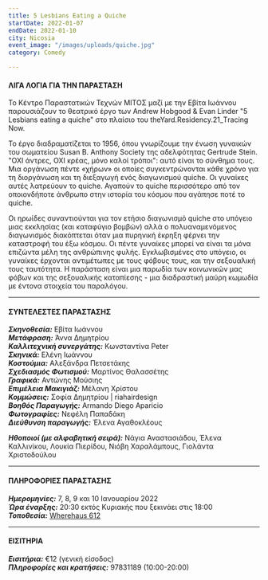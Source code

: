 ```yaml
---
title: 5 Lesbians Eating a Quiche
startDate: 2022-01-07
endDate: 2022-01-10
city: Nicosia
event_image: "/images/uploads/quiche.jpg"
category: Comedy

---
```

#### ΛΙΓΑ ΛΟΓΙΑ ΓΙΑ ΤΗΝ ΠΑΡΑΣΤΑΣΗ

Το Κέντρο Παραστατικών Τεχνών ΜΙΤΟΣ μαζί με την Εβίτα Ιωάννου παρουσιάζουν το θεατρικό έργο των Andrew Hobgood & Evan Linder "5 Lesbians eating a quiche" στο πλαίσιο του theYard.Residency.21_Τracing Now.

Το έργο διαδραματίζεται το 1956, όπου γνωρίζουμε την ένωση γυναικών του σωματείου Susan B. Anthony Society της αδελφότητας Gertrude Stein. "ΟΧΙ άντρες, ΟΧΙ κρέας, μόνο καλοί τρόποι": αυτό είναι το σύνθημα τους. Μια οργάνωση πέντε «χήρων» οι οποίες συγκεντρώνονται κάθε χρόνο για τη διοργάνωση και τη διεξαγωγή ενός διαγωνισμού quiche. Οι γυναίκες αυτές λατρεύουν το quiche. Αγαπούν το quiche περισσότερο από τον οποιονδήποτε άνθρωπο στην ιστορία του κόσμου που αγάπησε ποτέ το quiche.

Οι ηρωίδες συναντιούνται για τον ετήσιο διαγωνισμό quiche στο υπόγειο μιας εκκλησίας (και καταφύγιο βομβών) αλλά ο πολυαναμενόμενος διαγωνισμός διακόπτεται όταν μια πυρηνική έκρηξη φέρνει την καταστροφή του έξω κόσμου. Οι πέντε γυναίκες μπορεί να είναι τα μόνα επιζώντα μέλη της ανθρώπινης φυλής. Εγκλωβισμένες στο υπόγειο, οι γυναίκες έρχονται αντιμέτωπες με τους φόβους τους, και την σεξουαλική τους ταυτότητα. Η παράσταση είναι μια παρωδία των κοινωνικών μας φόβων και της σεξουαλικής καταπίεσης - μια διαδραστική μαύρη κωμωδία με έντονα στοιχεία του παραλόγου.

***

#### ΣΥΝΤΕΛΕΣΤΕΣ ΠΑΡΑΣΤΑΣΗΣ

**_Σκηνοθεσία:_** Εβίτα Ιωάννου  
**_Μετάφραση:_** Άννα Δημητρίου  
**_Καλλιτεχνική συνεργάτης:_** Κωνσταντίνα Peter  
**_Σκηνικά:_** Ελένη Ιωάννου  
**_Κοστούμια:_** Αλεξάνδρα Πετσετάκης  
**_Σχεδιασμός Φωτισμού:_** Μαρτίνος Θαλασσέτης  
**_Γραφικά:_** Αντώνης Μούσιης  
**_Επιμέλεια Μακιγιάζ:_** Μέλανη Χρίστου  
**_Κομμώσεις:_** Σοφία Δημητρίου | riahairdesign  
**_Βοηθός Παραγωγής:_** Armando Diego Aparicio  
**_Φωτογραφίες:_** Νεφέλη Παπαδάκη  
**_Διεύθυνση παραγωγής:_** Έλενα Αγαθοκλέους

**_Ηθοποιοί (με αλφαβητική σειρά):_** Νάγια Αναστασιάδου, Έλενα Καλλινίκου, Λουκία Πιερίδου, Νιόβη Χαραλάμπους, Γιολάντα Χριστοδούλου

***

#### ΠΛΗΡΟΦΟΡΙΕΣ ΠΑΡΑΣΤΑΣΗΣ

**_Ημερομηνίες:_** 7, 8, 9 και 10 Ιανουαρίου 2022  
**_Ώρα έναρξης:_** 20:30 εκτός Κυριακής που ξεκινάει στις 18:00  
**_Τοποθεσία:_** [Wherehaus 612](https://www.google.com/maps/place/WhereHaus+612/@35.177606,33.3873653,17z/data=!3m1!4b1!4m5!3m4!1s0x14de170bc4982f01:0x9c24df07f8f1017d!8m2!3d35.177606!4d33.389554 "https://www.google.com/maps/place/WhereHaus+612/@35.177606,33.3873653,17z/data=!3m1!4b1!4m5!3m4!1s0x14de170bc4982f01:0x9c24df07f8f1017d!8m2!3d35.177606!4d33.389554")

***

#### ΕΙΣΙΤΗΡΙΑ

**_Eισιτήρια:_** €12 (γενική είσοδος)  
**_Πληροφορίες και κρατήσεις:_** 97831189 (10:00-20:00)
